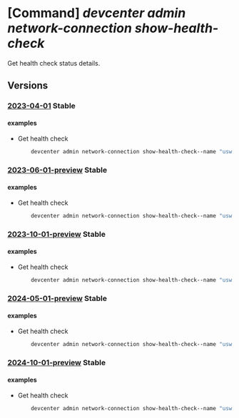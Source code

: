 # [Command] _devcenter admin network-connection show-health-check_

Get health check status details.

## Versions

### [2023-04-01](/Resources/mgmt-plane/L3N1YnNjcmlwdGlvbnMve30vcmVzb3VyY2Vncm91cHMve30vcHJvdmlkZXJzL21pY3Jvc29mdC5kZXZjZW50ZXIvbmV0d29ya2Nvbm5lY3Rpb25zL3t9L2hlYWx0aGNoZWNrcy9sYXRlc3Q=/2023-04-01.xml) **Stable**

<!-- mgmt-plane /subscriptions/{}/resourcegroups/{}/providers/microsoft.devcenter/networkconnections/{}/healthchecks/latest 2023-04-01 -->

#### examples

- Get health check
    ```bash
        devcenter admin network-connection show-health-check--name "uswest3network" --resource-group "rg1"
    ```

### [2023-06-01-preview](/Resources/mgmt-plane/L3N1YnNjcmlwdGlvbnMve30vcmVzb3VyY2Vncm91cHMve30vcHJvdmlkZXJzL21pY3Jvc29mdC5kZXZjZW50ZXIvbmV0d29ya2Nvbm5lY3Rpb25zL3t9L2hlYWx0aGNoZWNrcy9sYXRlc3Q=/2023-06-01-preview.xml) **Stable**

<!-- mgmt-plane /subscriptions/{}/resourcegroups/{}/providers/microsoft.devcenter/networkconnections/{}/healthchecks/latest 2023-06-01-preview -->

#### examples

- Get health check
    ```bash
        devcenter admin network-connection show-health-check--name "uswest3network" --resource-group "rg1"
    ```

### [2023-10-01-preview](/Resources/mgmt-plane/L3N1YnNjcmlwdGlvbnMve30vcmVzb3VyY2Vncm91cHMve30vcHJvdmlkZXJzL21pY3Jvc29mdC5kZXZjZW50ZXIvbmV0d29ya2Nvbm5lY3Rpb25zL3t9L2hlYWx0aGNoZWNrcy9sYXRlc3Q=/2023-10-01-preview.xml) **Stable**

<!-- mgmt-plane /subscriptions/{}/resourcegroups/{}/providers/microsoft.devcenter/networkconnections/{}/healthchecks/latest 2023-10-01-preview -->

#### examples

- Get health check
    ```bash
        devcenter admin network-connection show-health-check--name "uswest3network" --resource-group "rg1"
    ```

### [2024-05-01-preview](/Resources/mgmt-plane/L3N1YnNjcmlwdGlvbnMve30vcmVzb3VyY2Vncm91cHMve30vcHJvdmlkZXJzL21pY3Jvc29mdC5kZXZjZW50ZXIvbmV0d29ya2Nvbm5lY3Rpb25zL3t9L2hlYWx0aGNoZWNrcy9sYXRlc3Q=/2024-05-01-preview.xml) **Stable**

<!-- mgmt-plane /subscriptions/{}/resourcegroups/{}/providers/microsoft.devcenter/networkconnections/{}/healthchecks/latest 2024-05-01-preview -->

#### examples

- Get health check
    ```bash
        devcenter admin network-connection show-health-check--name "uswest3network" --resource-group "rg1"
    ```

### [2024-10-01-preview](/Resources/mgmt-plane/L3N1YnNjcmlwdGlvbnMve30vcmVzb3VyY2Vncm91cHMve30vcHJvdmlkZXJzL21pY3Jvc29mdC5kZXZjZW50ZXIvbmV0d29ya2Nvbm5lY3Rpb25zL3t9L2hlYWx0aGNoZWNrcy9sYXRlc3Q=/2024-10-01-preview.xml) **Stable**

<!-- mgmt-plane /subscriptions/{}/resourcegroups/{}/providers/microsoft.devcenter/networkconnections/{}/healthchecks/latest 2024-10-01-preview -->

#### examples

- Get health check
    ```bash
        devcenter admin network-connection show-health-check--name "uswest3network" --resource-group "rg1"
    ```
